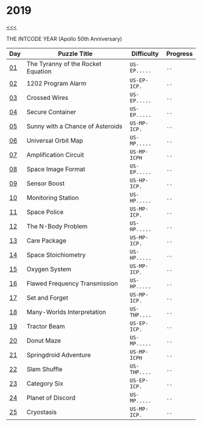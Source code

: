 # 2019

[<<<](../README.md)

THE INTCODE YEAR (Apollo 50th Anniversary)

| Day                       | Puzzle Title                                  | Difficulty   | Progress |
|---------------------------|-----------------------------------------------|--------------|----------|
| [01](./src/d01/README.md) | The Tyranny of the Rocket Equation            | `US-EP.....` | `..`     |
| [02](./src/d02/README.md) | 1202 Program Alarm                            | `US-EP-ICP.` | `..`     | ICP
| [03](./src/d03/README.md) | Crossed Wires                                 | `US-EP.....` | `..`     |
| [04](./src/d04/README.md) | Secure Container                              | `US-EP.....` | `..`     |
| [05](./src/d05/README.md) | Sunny with a Chance of Asteroids              | `US-MP-ICP.` | `..`     | ICP
| [06](./src/d06/README.md) | Universal Orbit Map                           | `US-MP.....` | `..`     |
| [07](./src/d07/README.md) | Amplification Circuit                         | `US-MP-ICPH` | `..`     | ICP
| [08](./src/d08/README.md) | Space Image Format                            | `US-EP.....` | `..`     |
| [09](./src/d09/README.md) | Sensor Boost                                  | `US-HP-ICP.` | `..`     | ICP
| [10](./src/d10/README.md) | Monitoring Station                            | `US-HP.....` | `..`     |
| [11](./src/d11/README.md) | Space Police                                  | `US-MP-ICP.` | `..`     | ICP
| [12](./src/d12/README.md) | The N-Body Problem                            | `US-HP.....` | `..`     |
| [13](./src/d13/README.md) | Care Package                                  | `US-MP-ICP.` | `..`     | ICP
| [14](./src/d14/README.md) | Space Stoichiometry                           | `US-HP.....` | `..`     |
| [15](./src/d15/README.md) | Oxygen System                                 | `US-MP-ICP.` | `..`     | ICP
| [16](./src/d16/README.md) | Flawed Frequency Transmission                 | `US-HP.....` | `..`     |
| [17](./src/d17/README.md) | Set and Forget                                | `US-MP-ICP.` | `..`     | ICP
| [18](./src/d18/README.md) | Many-Worlds Interpretation                    | `US-THP....` | `..`     |
| [19](./src/d19/README.md) | Tractor Beam                                  | `US-EP-ICP.` | `..`     | ICP
| [20](./src/d20/README.md) | Donut Maze                                    | `US-MP.....` | `..`     |
| [21](./src/d21/README.md) | Springdroid Adventure                         | `US-MP-ICPH` | `..`     | ICP
| [22](./src/d22/README.md) | Slam Shuffle                                  | `US-THP....` | `..`     |
| [23](./src/d23/README.md) | Category Six                                  | `US-EP-ICP.` | `..`     | ICP
| [24](./src/d24/README.md) | Planet of Discord                             | `US-MP.....` | `..`     |
| [25](./src/d25/README.md) | Cryostasis                                    | `US-MP-ICP.` | `..`     | ICP

